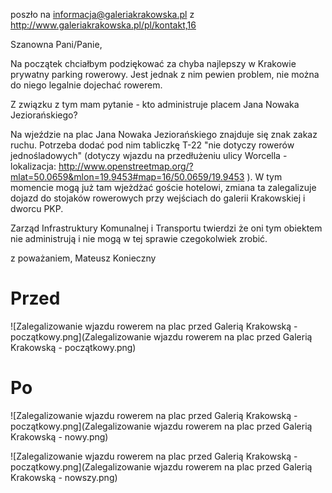 poszło na informacja@galeriakrakowska.pl z http://www.galeriakrakowska.pl/pl/kontakt,16

Szanowna Pani/Panie,

Na początek chciałbym podziękować za chyba najlepszy w Krakowie prywatny parking rowerowy. Jest jednak z nim pewien problem, nie można do niego legalnie dojechać rowerem.

Z związku z tym mam pytanie - kto administruje placem Jana Nowaka Jeziorańskiego?

Na wjeździe na plac Jana Nowaka Jeziorańskiego znajduje się znak zakaz ruchu. Potrzeba dodać pod nim tabliczkę T-22 "nie dotyczy rowerów jednośladowych" (dotyczy wjazdu na przedłużeniu ulicy Worcella - lokalizacja: http://www.openstreetmap.org/?mlat=50.0659&mlon=19.9453#map=16/50.0659/19.9453 ). W tym momencie mogą już tam wjeżdżać goście hotelowi, zmiana ta zalegalizuje dojazd do stojaków rowerowych przy wejściach do galerii Krakowskiej i dworcu PKP.

Zarząd Infrastruktury Komunalnej i Transportu twierdzi że oni tym obiektem nie administrują i nie mogą w tej sprawie czegokolwiek zrobić.

z poważaniem,
Mateusz Konieczny

# Przed
![Zalegalizowanie wjazdu rowerem na plac przed Galerią Krakowską - początkowy.png](Zalegalizowanie wjazdu rowerem na plac przed Galerią Krakowską - początkowy.png)


# Po
![Zalegalizowanie wjazdu rowerem na plac przed Galerią Krakowską - początkowy.png](Zalegalizowanie wjazdu rowerem na plac przed Galerią Krakowską - nowy.png)

![Zalegalizowanie wjazdu rowerem na plac przed Galerią Krakowską - początkowy.png](Zalegalizowanie wjazdu rowerem na plac przed Galerią Krakowską - nowszy.png)